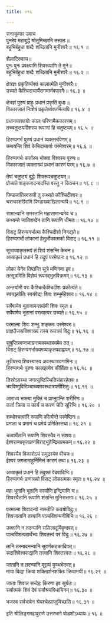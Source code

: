 ```yaml
---
title: ०१६

---
```

सनत्कुमार उवाच  
पुनरेव महाबुद्धे श्रोतुमिच्छामि तत्त्वतः॥  
बहुभिर्बहुधा शब्दैः शब्दितानि मुनीश्वरैः॥ १६.१ ॥  
  
शैलादिरुवाच॥  
पुनः पुनः प्रवक्ष्यामि शिवरूपाणि ते मुने॥  
बहुभिर्बहुधा शब्दैः शब्दितानि मुनीश्वरैः॥ १६.२ ॥  
  
क्षेत्रज्ञः प्रकृतिर्व्यक्तं कालात्मेति मुनीश्वरैः॥  
उच्यते कैश्चिदाचार्यैरागमार्णवपारगैः॥ १६.३ ॥  
  
क्षेत्रज्ञं पुरुषं प्राहुः प्रधानं प्रकृतिं बुधाः॥  
विकारजातं निःशेषं प्रकृतेर्व्यक्तमित्यपि॥ १६.४ ॥  
  
प्रधानव्यक्तयोः कालः परिणामैककारणम्॥  
तच्चतुष्टयमीशस्य रूपाणां हि चतुष्टयम्॥ १६.५ ॥  
  
हिरण्यगर्भं पुरुषं प्रधानं व्यक्तरूपिणम्॥  
कथयन्ति शिवं केचिदाचार्याः परमेश्वरम्॥ १६.६ ॥  
  
हिरण्यगर्भः कर्तास्य भोक्ता विश्वस्य पूरुषः॥  
विकारजातं व्यक्ताख्यं प्रधानं कारणं परम्॥ १६.७ ॥  
  
तेषां चतुष्टयं बुद्धेः शिवरूपचतुष्टयम्॥  
प्रोच्यते शङ्करादन्यदस्ति वस्तु न किञ्चन॥ १६.८ ॥  
  
पिण्डजातिस्वरूपी तु कथ्यते कौश्चिदीश्वरः॥  
चराचरशंरीरामि पिण्डाख्याखिलान्यपि॥ १६.९ ॥  
  
सामान्यानि समस्तानि महासामान्यमेव च॥  
कथ्यन्ते जातिशब्देन तानि रूपाणि धीमतः॥ १६.१० ॥  
  
विराट्र हिरण्यगर्भात्मा कैश्चिदीशो निगद्यते॥  
हिरण्यगर्भो लोकानां हेतुर्लोकात्मको विराट्॥ १६.११ ॥  
  
सूत्राव्याकृतरूपं तं शिवं शंसन्ति केचन॥  
अव्याकृतं प्रधानं हि तद्रूपं परमेष्ठनः॥ १६.१२ ॥  
  
लोका येनैव तिष्ठन्ति सूत्रे मणिगणा इव॥  
तत्सूत्रमिति विज्ञेयं रूपमद्भुतविक्रमम्॥ १६.१३ ॥  
  
अन्तर्यामी परः कैश्चित्कैश्चिदीशः प्रकीर्त्यते॥  
स्वयञ्ज्योतिः स्वयंवेद्यः शिवः शम्भुर्महेश्वरः॥ १६.१४ ॥  
  
सर्वेषामेव भूतानामन्तर्यामी शिवः स्मृतः॥  
सर्वेषामेव भूतानां परत्वात्पर उच्यते॥ १६.१५ ॥  
  
परमात्मा शिवः शम्भुः शङ्करः परमेश्वरः॥  
प्राज्ञतैजसविश्वाख्यं तस्य रूपत्रयं विदुः॥ १६.१६ ॥  
  
सुषुप्तिस्वप्नजाग्रन्तमवस्थात्रयमेव तत्॥  
विराट् हिरण्यगर्भाख्यमव्याकृतपदाह्वयम्॥ १६.१७ ॥  
  
तुरीयस्य शिवस्यास्य अवस्थात्रयगामिनः॥  
हिरण्यगर्भः पुरुषः कालइत्येव कीर्तिताः॥ १६.१८ ॥  
  
तिस्रोऽवस्था जगत्सृष्टिस्थितिसंहारहेतवः॥  
भवविष्णुविरिञ्चाख्यमवस्थात्रयमीशितुः॥ १६.१९ ॥  
  
आराध्य भक्त्या मुक्तिं च प्राप्नुवन्ति शरीरिणः॥  
कर्ता क्रिया च कार्यं च करणं चेति सूरिभिः॥ १६.२० ॥  
  
शम्भोश्चत्वारि रूपाणि कीर्त्यन्ते परमेष्ठिनः॥  
प्रमाता च प्रमाणं च प्रमेयं प्रमितिस्तथा॥ १६.२१ ॥  
  
चत्वार्येतानि रूपाणि शिवस्यैव न संशयः॥  
ईश्वराव्याकृतप्राणविराट्भूतेन्द्रियात्मकम्॥ १६.२२ ॥  
  
शिवस्यैव विकारोऽयं समुद्रस्येव वीचयः॥  
ईश्वरं जगतामाहुर्निमित्तं कारणं तथा॥ १६.२३ ॥  
  
अव्याकृतं प्रधानं हि तदुक्तं वेदवादिभिः॥  
हिरण्यगर्भः प्राणाख्यो विराट् लोकात्मकः स्मृतः॥ १६.२४ ॥  
  
महा भूतानि भूतानि कार्याणि इन्द्रियाणि च॥  
शिवस्यैतानि रूपाणि शंसन्ति मुनिसत्तमाः॥ १६.२५ ॥  
  
परमात्मा शिवादन्यो नास्तीति कवयोविदुः॥  
शिवजातानि तत्त्वानि पञ्चविंशन्मनीषिभिः॥ १६.२६ ॥  
  
उक्तानि न तदन्यानि सलिलादूर्मिवृन्दवत्॥  
पञ्चविंशत्पदार्थेभ्यः शिवतत्त्वं परं विदुः॥ १६.२७ ॥  
  
तानि तस्मादनन्यानि सुवर्णकटकादिवत्॥  
सदाशिवेश्वराद्यानि तत्त्वानि शिवतत्त्वतः॥ १६.२८ ॥  
  
जातानि न तदन्यानि मृद्द्रव्यं कुम्भभेदवत्॥  
माया विद्या क्रिया शक्तिर्ज्ञानशक्तिः क्रियामयी॥ १६.२९ ॥  
  
जाताः शिवान्न सन्देहः किरणा इव सूर्यतः॥  
सर्वात्मकं शिवं देवं सर्वाश्रयविधायिनम्॥ १६.३० ॥  
  
भजस्व सर्वभावेन श्रेयश्चेत्प्राप्तुमिच्छसि॥ १६.३१ ॥  
  
इति श्रीलिङ्गमहापुराणे उत्तरभागे षोडशोऽध्यायः॥ १६ ॥